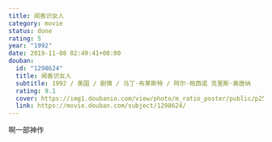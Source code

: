 ```yaml
---
title: 闻香识女人
category: movie
status: done
rating: 5
year: "1992"
date: 2019-11-08 02:49:41+08:00
douban:
  id: "1298624"
  title: 闻香识女人
  subtitle: 1992 / 美国 / 剧情 / 马丁·布莱斯特 / 阿尔·帕西诺 克里斯·奥唐纳
  rating: 9.1
  cover: https://img1.doubanio.com/view/photo/m_ratio_poster/public/p2550757929.jpg
  link: https://movie.douban.com/subject/1298624/
---
```


啊一部神作
